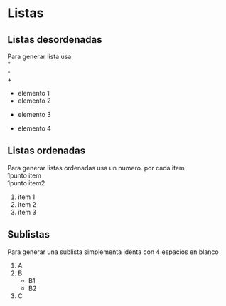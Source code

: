 # Listas
## Listas desordenadas
Para generar lista usa   
 \*  
 \-  
 \+


* elemento 1
* elemento 2
+ elemento 3
- elemento 4


## Listas ordenadas
Para generar listas ordenadas usa un numero. por cada item  
1punto item  
1punto item2  
1. item 1
1. item 2
1. item 3

## Sublistas
Para generar una sublista simplementa identa con 4 espacios   en blanco

1. A
1. B
    * B1
    * B2
1. C







